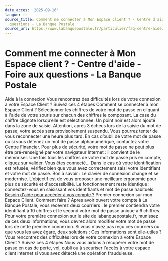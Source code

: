 ```yaml
---
date_acces: '2025-09-16'
langue: fr
source_title: Comment me connecter à Mon Espace client ? - Centre d'aide - Foire aux
  questions - La Banque Postale
source_url: https://www.labanquepostale.fr/particulier/faq-centre-aide/espace-client/connexion.question.html/comment-me-connecter-a-mon-espace-client.html
---
```


# Comment me connecter à Mon Espace client ? - Centre d'aide - Foire aux questions - La Banque Postale

[](/particulier/footer/aide-connexion.html)
Aide à la connexion
Vous rencontrez des difficultés lors de votre connexion à votre Espace Client ? Suivez ces 4 étapes
Comment se connecter à mon Espace Client ?
Sélectionner les chiffres de votre mot de passe en cliquant à l'aide de votre souris sur chacun des chiffres le composant. La case du chiffre clignote lorsqu’elle est sélectionnée. Un point noir est alors ajouté dans la zone de saisie.
Attention, après 3 échecs lors de la saisie du mot de passe, votre accès sera provisoirement suspendu. Vous pourrez tenter de vous reconnecter une heure plus tard. En cas d’oubli de votre mot de passe ou si vous détenez un mot de passe alphanumérique, contactez votre Centre Financier.
Pour plus de sécurité, votre mot de passe ne peut plus être pré-renseigné par votre navigateur Internet : il convient de le mémoriser. Une fois tous les chiffres de votre mot de passe pris en compte, cliquez sur valider. Vous êtes connecté…
Dans le cas où votre identification est refusée, vérifiez bien que vous avez correctement saisi votre identifiant et votre mot de passe.
Bon à savoir : Le clavier de connexion change et se modernise. L'objectif est de vous proposer une meilleure ergonomie pour plus de sécurité et d'accessibilité. Le fonctionnement reste identique : connectez-vous en saisissant vos identifiants et mot de passe habituels.
[Besoin d'aide pour accéder à vos compte ?](https://www.labanquepostale.fr/particulier/footer/aide-connexion.html)
Premier connexion sur mon Espace Client. Comment faire ?
Apres avoir ouvert votre compte à La Banque Postale, vous recevrez deux courriers : le premier contiendra votre identifiant à 10 chiffres et le second votre mot de passe unique à 6 chiffres. Pour votre première connexion sur le site de labanquepostale.fr, munissez de ces deux informations, vous devrez alors modifier votre mot de passe lors de cette première connexion.
Si vous n'avez pas reçu ces courriers ou que vous les avez égaré, deux solutions :
Ces informations sont elle-utiles ?
Vous rencontrez des difficultés lors de votre connexion à votre Espace Client ? Suivez ces 4 étapes
Nous vous aidons à récupérer votre mot de passe en cas de perte, vol, oubli ou à sécuriser l'accès à votre espace client internet si vous avez détecté une opération frauduleuse.